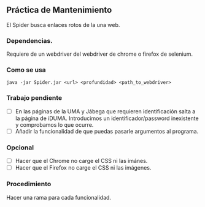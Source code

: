 ## Práctica de Mantenimiento

El Spider busca enlaces rotos de la una web.

### Dependencias.

Requiere de un webdriver del webdriver de chrome o firefox de selenium.

### Como se usa

```
java -jar Spider.jar <url> <profundidad> <path_to_webdriver>
```

### Trabajo pendiente
- [ ] En las páginas de la UMA y Jábega que requieren identificación salta a la página de iDUMA. Introducimos un identificador/password inexistente y comprobamos lo que ocurre. 
- [ ] Añadir la funcionalidad de que puedas pasarle argumentos al programa.

### Opcional
- [ ] Hacer que el Chrome no carge el CSS ni las imánes.
- [ ] Hacer que el Firefox no carge el CSS ni las imágenes.

### Procedimiento
Hacer una rama para cada funcionalidad.
